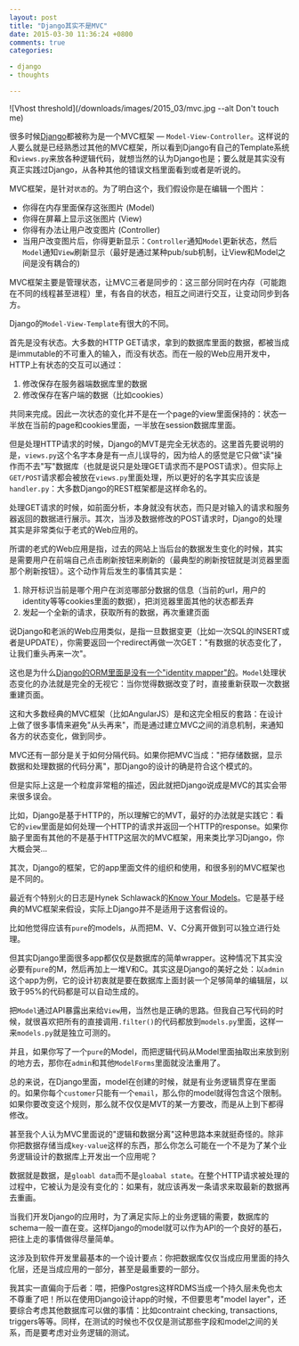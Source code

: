```yaml
---
layout: post
title: "Django其实不是MVC"
date: 2015-03-30 11:36:24 +0800
comments: true
categories:

- django
- thoughts

---
```



![Vhost threshold](/downloads/images/2015_03/mvc.jpg --alt Don't touch me)

很多时候[Django](https://www.djangoproject.com/)都被称为是一个MVC框架 — `Model-View-Controller`。这样说的人要么就是已经熟悉过其他的MVC框架，所以看到Django有自己的Template系统和`views.py`来放各种逻辑代码，就想当然的认为Django也是；要么就是其实没有真正实践过Django，从各种其他的错误文档里面看到或者是听说的。

MVC框架，是针对`状态`的。为了明白这个，我们假设你是在编辑一个图片：

- 你得在内存里面保存这张图片 (Model)
- 你得在屏幕上显示这张图片 (View)
- 你得有办法让用户改变图片 (Controller)
- 当用户改变图片后，你得更新显示：`Controller`通知`Model`更新状态，然后`Model`通知`View`刷新显示（最好是通过某种pub/sub机制，让View和Model之间是没有耦合的)

MVC框架主要是管理状态，让MVC三者是同步的：这三部分同时在内存（可能跑在不同的线程甚至进程）里，有各自的状态，相互之间进行交互，让变动同步到各方。

Django的`Model-View-Template`有很大的不同。

首先是没有状态。大多数的HTTP GET请求，拿到的数据库里面的数据，都被当成是immutable的不可重入的输入，而没有状态。而在一般的Web应用开发中，HTTP上有状态的交互可以通过：

1. 修改保存在服务器端数据库里的数据
2. 修改保存在客户端的数据（比如cookies）

共同来完成。因此一次状态的变化并不是在一个page的view里面保持的：状态一半放在当前的page和cookies里面，一半放在session数据库里面。

但是处理HTTP请求的时候，Django的MVT是完全无状态的。这里首先要说明的是，`views.py`这个名字本身是有一点儿误导的，因为给人的感觉是它只做"读"操作而不去"写"数据库（也就是说只是处理GET请求而不是POST请求）。但实际上`GET/POST`请求都会被放在`views.py`里面处理，所以更好的名字其实应该是`handler.py`：大多数Django的REST框架都是这样命名的。

处理GET请求的时候，如前面分析，本身就没有状态，而只是对输入的请求和服务器返回的数据进行展示。其次，当涉及数据修改的POST请求时，Django的处理其实是非常类似于老式的Web应用的。

所谓的老式的Web应用是指，过去的网站上当后台的数据发生变化的时候，其实是需要用户在前端自己点击刷新按钮来刷新的（最典型的刷新按钮就是浏览器里面那个刷新按钮）。这个动作背后发生的事情其实是：

1. 除开标识当前是哪个用户在浏览哪部分数据的信息（当前的url，用户的identity等等cookies里面的数据），把浏览器里面其他的状态都丢弃
2. 发起一个全新的请求，获取所有的数据，再次重建页面

说Django和老派的Web应用类似，是指一旦数据变更（比如一次SQL的INSERT或者是UPDATE），你需要返回一个redirect再做一次GET："有数据的状态变化了，让我们重头再来一次"。

这也是为什么[Django的ORM里面是没有一个"identity mapper"的](https://code.djangoproject.com/ticket/17)。`Model`处理状态变化的办法就是完全的无视它：当你觉得数据改变了时，直接重新获取一次数据重建页面。

这和大多数经典的MVC框架（比如AngularJS）是和这完全相反的套路：在设计上做了很多事情来避免"从头再来"，而是通过建立MVC之间的消息机制，来通知各方的状态变化，做到同步。

MVC还有一部分是关于如何分隔代码。如果你把MVC当成："把存储数据，显示数据和处理数据的代码分离"，那Django的设计的确是符合这个模式的。

但是实际上这是一个粒度非常粗的描述，因此就把Django说成是MVC的其实会带来很多误会。

比如，Django是基于HTTP的，所以理解它的MVT，最好的办法就是实践它：看它的`view`里面是如何处理一个HTTP的请求并返回一个HTTP的response。如果你脑子里面有其他的不是基于HTTP这层次的MVC框架，用来类比学习Django，你大概会哭...

其次，Django的框架，它的app里面文件的组织和使用，和很多别的MVC框架也是不同的。

最近有个特别火的日志是Hynek Schlawack的[Know Your Models](https://hynek.me/articles/know-your-models/)。它是基于经典的MVC框架来假设，实际上Django并不是适用于这套假设的。

比如他觉得应该有`pure`的models，从而把M、V、C分离开做到可以独立进行处理。

但其实Django里面很多app都仅仅是数据库的简单wrapper。这种情况下其实没必要有`pure`的M，然后再加上一堆V和C。其实这是Django的美好之处：以`admin`这个app为例，它的设计初衷就是要在数据库上面封装一个足够简单的编辑层，以致于95%的代码都是可以自动生成的。

把`Model`通过API暴露出来给`View`用，当然也是正确的思路。但我自己写代码的时候，就很喜欢把所有的直接调用`.filter()`的代码都放到`models.py`里面，这样一来`models.py`就是独立可测的。

并且，如果你写了一个`pure`的Model，而把逻辑代码从Model里面抽取出来放到别的地方去，那你在`admin`和其他`ModelForms`里面就没法重用了。

总的来说，在Django里面，model在创建的时候，就是有业务逻辑贯穿在里面的。如果你每个`customer`只能有一个`email`，那么你的model就得包含这个限制。如果你要改变这个规则，那么就不仅仅是MVT的某一方要改，而是从上到下都得修改。

甚至我个人认为MVC里面说的"逻辑和数据分离"这种思路本来就挺奇怪的。除非你把数据存储当成`key-value`这样的东西，那么你怎么可能在一个不是为了某个业务逻辑设计的数据库上开发出一个应用呢？

数据就是数据，是`gloabl data`而不是`gloabal state`。在整个HTTP请求被处理的过程中，它被认为是没有变化的：如果有，就应该再发一条请求来取最新的数据再去重画。

当我们开发Django的应用时，为了满足实际上的业务逻辑的需要，数据库的schema一般一直在变。这样Django的model就可以作为API的一个良好的基石，把往上走的事情做得尽量简单。

这涉及到软件开发里最基本的一个设计要点：你把数据库仅仅当成应用里面的持久化层，还是当成应用的一部分，甚至是最重要的一部分。

我其实一直偏向于后者：喂，把像Postgres这样RDMS当成一个持久层未免也太不尊重了吧！所以在使用Django设计app的时候，不但要思考"model layer"，还要综合考虑其他数据库可以做的事情：比如contraint checking, transactions, triggers等等。同样，在测试的时候也不仅仅是测试那些字段和model之间的关系，而是要考虑对业务逻辑的测试。
